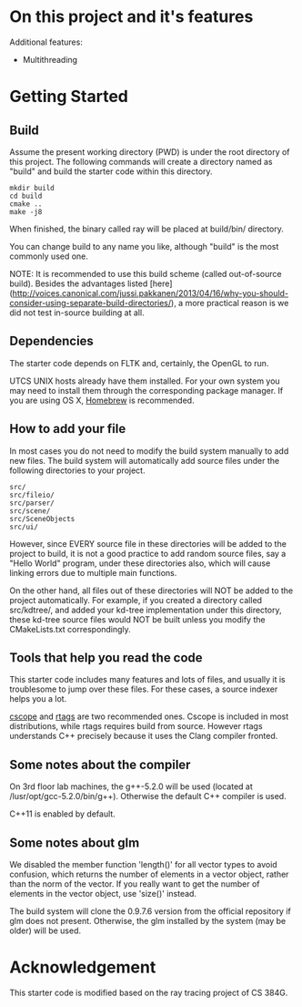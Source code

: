 # On this project and it's features
Additional features:

- Multithreading

# Getting Started

## Build

Assume the present working directory (PWD) is under the root directory of this
project. The following commands will create a directory named as "build" and
build the starter code within this directory.

```
mkdir build
cd build
cmake ..
make -j8
```

When finished, the binary called ray will be placed at build/bin/ directory.

You can change build to any name you like, although "build" is the most
commonly used one.

NOTE: It is recommended to use this build scheme (called out-of-source build).
Besides the advantages listed [here]
(http://voices.canonical.com/jussi.pakkanen/2013/04/16/why-you-should-consider-using-separate-build-directories/),
a more practical reason is we did not test in-source building at all.

## Dependencies

The starter code depends on FLTK and, certainly, the OpenGL to run.

UTCS UNIX hosts already have them installed. For your own system you may need
to install them through the corresponding package manager. If you are using OS
X, [Homebrew](http://brew.sh/) is recommended.

## How to add your file

In most cases you do not need to modify the build system manually to add new
files. The build system will automatically add source files under the
following directories to your project.

	src/
	src/fileio/
	src/parser/
	src/scene/
	src/SceneObjects
	src/ui/

However, since EVERY source file in these directories will be added to the
project to build, it is not a good practice to add random source files, say a
"Hello World" program, under these directories also, which will cause linking
errors due to multiple main functions.

On the other hand, all files out of these directories will NOT be added to the
project automatically. For example, if you created a directory called
src/kdtree/, and added your kd-tree implementation under this directory, these
kd-tree source files would NOT be built unless you modify the CMakeLists.txt
correspondingly.

## Tools that help you read the code

This starter code includes many features and lots of files, and usually it is
troublesome to jump over these files. For these cases, a source indexer helps
you a lot.

[cscope](http://cscope.sourceforge.net/) and [rtags](http://www.rtags.net/)
are two recommended ones. Cscope is included in most distributions, while
rtags requires build from source. However rtags understands C++ precisely
because it uses the Clang compiler fronted.

## Some notes about the compiler

On 3rd floor lab machines, the g++-5.2.0 will be used (located at
/lusr/opt/gcc-5.2.0/bin/g++). Otherwise the default C++ compiler is used.

C++11 is enabled by default.

## Some notes about glm

We disabled the member function 'length()' for all vector types to avoid
confusion, which returns the number of elements in a vector object, rather than
the norm of the vector. If you really want to get the number of elements in
the vector object, use 'size()' instead.

The build system will clone the 0.9.7.6 version from the official repository
if glm does not present. Otherwise, the glm installed by the system (may be
older) will be used.

# Acknowledgement 

This starter code is modified based on the ray tracing project of CS 384G.
